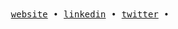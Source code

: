 <div align='center'>
  <samp>
    <a href=''>website</a> •
    <a href='https://www.linkedin.com/in/francodev7/'>linkedin</a> •
    <a href='https://x.com/FrancoDev7'>twitter</a> •
  </samp>
</div>
